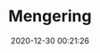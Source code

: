 ---
post_id: 4
title: "Mengering"
slug: 'mengering'
date: 2020-12-30 00:21:26
location: 'Sukoharjo, Jawa Tengah'
description: 'Raga mengering menuju tandus, sampai menuju batas'
image: '/assets/images/mahaputera/batas.webp'
categories: nature
artist: 'Mahaputera'
---